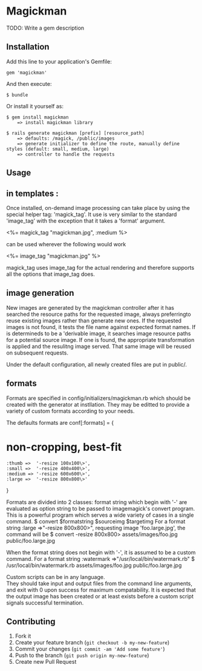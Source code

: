 # Magickman

TODO: Write a gem description

## Installation

Add this line to your application's Gemfile:

    gem 'magickman'

And then execute:

    $ bundle

Or install it yourself as:

    $ gem install magickman
	 	=> install magickman library

	$ rails generate magickman [prefix] [resource_path]
		=> defaults: /magick, /public/images
		=> generate initializer to define the route, manually define styles (default: small, medium, large)
		=> controller to handle the requests
## Usage

## in templates :
Once installed, on-demand image processing can take place by using the special
helper tag: 'magick_tag'. It use is very similar to the standard 'image_tag' with 
the exception that it takes a 'format' argument. 

  <%= magick_tag "magickman.jpg", :medium  %>
  
  can be used wherever the following would work
  
  <%= image_tag "magickman.jpg" %>

magick_tag uses image_tag for the actual rendering and therefore supports all the options 
that image_tag does.

## image generation
New images are generated by the magickman controller after it has searched the resource 
paths for the requested image, always preferringto reuse existing images rather than 
generate new ones. If the requested images is not found, it tests the file name against
expected format names.  If is determineds to be a 'derivable image, it searches image 
resource paths for a potential source image.  If one is found, the appropriate 
transformation is applied and the resulitng image served.  That same image will be reused 
on subsequent requests.

Under the default configuration, all newly created files are put in public/.


## formats

Formats are specified in config/initializers/magickman.rb which should be
created with the generator at instllation.  They may be editted to provide 
a variety of custom formats according to your needs.

The defaults formats are 
  conf[:formats] = {
# non-cropping, best-fit
    :thumb =>  '-resize 100x100\>',
    :small =>  '-resize 400x400\>',
    :medium => '-resize 600x600\>',
    :large =>  '-resize 800x800\>'
  }


Formats are divided into 2 classes:  format string which begin with '-' are evaluated
as option string to be passed to imagemagick's convert program.  This is a powerful 
program which serves a wide variety of cases in a single command. 
 $ convert $formatstring $sourceimg $targetimg
For a format string :large =>"-resize 800x800\>", requesting image 'foo.large.jpg', the command will be
  $ convert -resize 800x800\> assets/images/foo.jpg public/foo.large.jpg

When the format string does not begin with '-', it is assumed to be a custom command.
For a format string :watermark =>"/usr/local/bin/watermark.rb"
 $ /usr/local/bin/watermark.rb assets/images/foo.jpg public/foo.large.jpg

Custom scripts can be in any language.  
They should take input and output files from the command line arguments, 
and exit with 0 upon success for maximum compatability. It is expected
that the output image has been created or at least exists before a custom script 
signals successful termination.

## Contributing

1. Fork it
2. Create your feature branch (`git checkout -b my-new-feature`)
3. Commit your changes (`git commit -am 'Add some feature'`)
4. Push to the branch (`git push origin my-new-feature`)
5. Create new Pull Request
